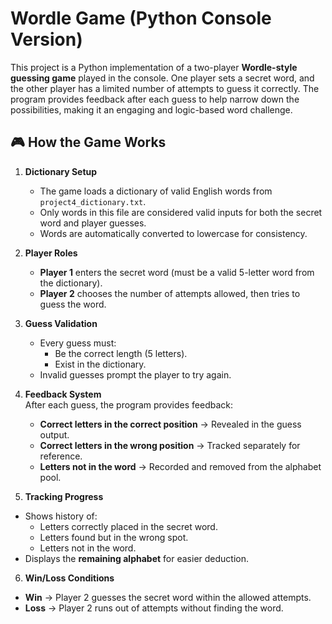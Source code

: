 # Wordle Game (Python Console Version)

This project is a Python implementation of a two-player **Wordle-style guessing game** played in the console. One player sets a secret word, and the other player has a limited number of attempts to guess it correctly. The program provides feedback after each guess to help narrow down the possibilities, making it an engaging and logic-based word challenge.  

## 🎮 How the Game Works  

1. **Dictionary Setup**  
   - The game loads a dictionary of valid English words from `project4_dictionary.txt`.  
   - Only words in this file are considered valid inputs for both the secret word and player guesses.  
   - Words are automatically converted to lowercase for consistency.  

2. **Player Roles**  
   - **Player 1** enters the secret word (must be a valid 5-letter word from the dictionary).  
   - **Player 2** chooses the number of attempts allowed, then tries to guess the word.  

3. **Guess Validation**  
   - Every guess must:  
     - Be the correct length (5 letters).  
     - Exist in the dictionary.  
   - Invalid guesses prompt the player to try again.  

4. **Feedback System**  
   After each guess, the program provides feedback:  
   - **Correct letters in the correct position** → Revealed in the guess output.  
   - **Correct letters in the wrong position** → Tracked separately for reference.  
   - **Letters not in the word** → Recorded and removed from the alphabet pool.  

5. **Tracking Progress**  
- Shows history of:  
  - Letters correctly placed in the secret word.  
  - Letters found but in the wrong spot.  
  - Letters not in the word.  
- Displays the **remaining alphabet** for easier deduction.  

6. **Win/Loss Conditions**  
- **Win** → Player 2 guesses the secret word within the allowed attempts.  
- **Loss** → Player 2 runs out of attempts without finding the word.  
